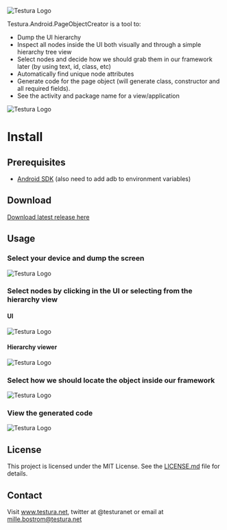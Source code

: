 ![Testura Logo](http://testura.net/Content/Images/logo2.png)

Testura.Android.PageObjectCreator is a tool to: 

- Dump the UI hierarchy
- Inspect all nodes inside the UI both visually and through a simple hierarchy tree view 
- Select nodes and decide how we should grab them in our framework later (by using text, id, class, etc) 
- Automatically find unique node attributes
- Generate code for the page object (will generate class, constructor and all required fields). 
- See the activity and package name for a view/application

![Testura Logo](http://www.testura.net/Content/Images/PageObject/Testura3.Png)

# Install

## Prerequisites

- [Android SDK](https://developer.android.com/studio/index.html) (also need to add adb to environment variables)


## Download

[Download latest release here](https://github.com/Testura/Testura.Android.PageObjectCreator/releases)

## Usage

### Select your device and dump the screen 

![Testura Logo](http://www.testura.net/Content/Images/PageObject/DumpGif.gif)


### Select nodes by clicking in the UI or selecting from the hierarchy view 

#### UI 
![Testura Logo](http://www.testura.net/Content/Images/PageObject/SelectGif.gif)

#### Hierarchy viewer

![Testura Logo](http://www.testura.net/Content/Images/PageObject/HierarchyGif2.gif)

### Select how we should locate the object inside our framework 

![Testura Logo](http://www.testura.net/Content/Images/PageObject/WithGif2.gif)

### View the generated code 

![Testura Logo](http://www.testura.net/Content/Images/PageObject/CodeGif.gif)

## License

This project is licensed under the MIT License. See the [LICENSE.md](LICENSE.md) file for details.

## Contact

Visit <a href="http://www.testura.net">www.testura.net</a>, twitter at @testuranet or email at mille.bostrom@testura.net
